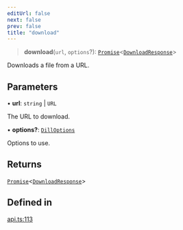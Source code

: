 ```yaml
---
editUrl: false
next: false
prev: false
title: "download"
---
```


> **download**(`url`, `options`?): [`Promise`](https://developer.mozilla.org/docs/Web/JavaScript/Reference/Global_Objects/Promise)\<[`DownloadResponse`](/api/interfaces/downloadresponse/)\>

Downloads a file from a URL.

## Parameters

• **url**: `string` \| `URL`

The URL to download.

• **options?**: [`DillOptions`](/api/interfaces/dilloptions/)

Options to use.

## Returns

[`Promise`](https://developer.mozilla.org/docs/Web/JavaScript/Reference/Global_Objects/Promise)\<[`DownloadResponse`](/api/interfaces/downloadresponse/)\>

## Defined in

[api.ts:113](https://github.com/tylerbutler/tools-monorepo/blob/main/packages/dill/src/api.ts#L113)
